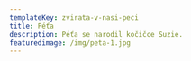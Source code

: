 ```yaml
---
templateKey: zvirata-v-nasi-peci
title: Péťa
description: Péťa se narodil kočičce Suzie.
featuredimage: /img/peta-1.jpg
---
```

